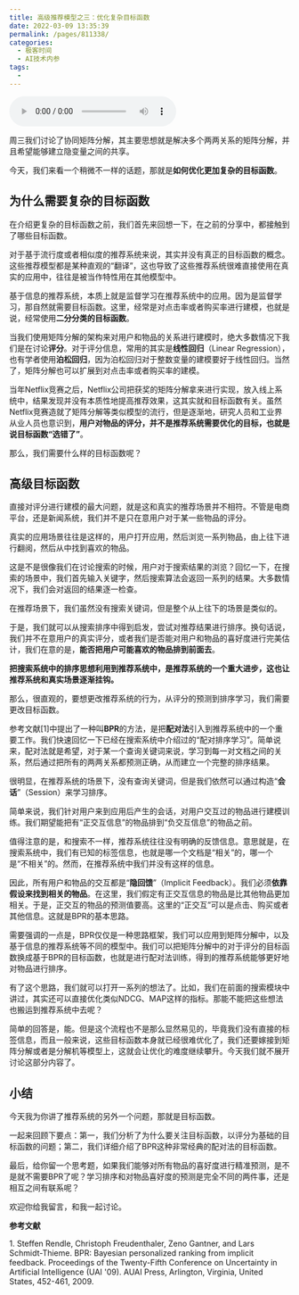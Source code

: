 ```yaml
---
title: 高级推荐模型之三：优化复杂目标函数
date: 2022-03-09 13:35:39
permalink: /pages/811338/
categories:
  - 极客时间
  - AI技术内参
tags:
  - 
---
```

<audio title="066.高级推荐模型之三：优化复杂目标函数" src="https://static001.geekbang.org/resource/audio/cb/0a/cbd82303c866d9cea8024adff69fae0a.mp3" controls="controls"></audio> 
<p><span class="orange"></span>周三我们讨论了协同矩阵分解，其主要思想就是解决多个两两关系的矩阵分解，并且希望能够建立隐变量之间的共享。</p>
<p>今天，我们来看一个稍微不一样的话题，那就是<strong><span class="orange">如何优化更加复杂的目标函数</span></strong>。</p>
<h2>为什么需要复杂的目标函数</h2>
<p>在介绍更复杂的目标函数之前，我们首先来回想一下，在之前的分享中，都接触到了哪些目标函数。</p>
<p>对于基于流行度或者相似度的推荐系统来说，其实并没有真正的目标函数的概念。这些推荐模型都是某种直观的“翻译”，这也导致了这些推荐系统很难直接使用在真实的应用中，往往是被当作特性用在其他模型中。</p>
<p>基于信息的推荐系统，本质上就是监督学习在推荐系统中的应用。因为是监督学习，那自然就需要目标函数。这里，经常是对点击率或者购买率进行建模，也就是说，经常使用<strong>二分分类的目标函数</strong>。</p>
<p>当我们使用矩阵分解的架构来对用户和物品的关系进行建模时，绝大多数情况下我们是在讨论<strong>评分</strong>。对于评分信息，常用的其实是<strong>线性回归</strong>（Linear Regression），也有学者使用<strong>泊松回归</strong>，因为泊松回归对于整数变量的建模要好于线性回归。当然了，矩阵分解也可以扩展到对点击率或者购买率的建模。</p>
<p>当年Netflix竞赛之后，Netflix公司把获奖的矩阵分解拿来进行实现，放入线上系统中，结果发现并没有本质性地提高推荐效果，这其实就和目标函数有关。虽然Netflix竞赛造就了矩阵分解等类似模型的流行，但是逐渐地，研究人员和工业界从业人员也意识到，<strong>用户对物品的评分，并不是推荐系统需要优化的目标，也就是说目标函数“选错了”</strong>。</p>
<p>那么，我们需要什么样的目标函数呢？</p>
<!-- [[[read_end]]] -->
<h2>高级目标函数</h2>
<p>直接对评分进行建模的最大问题，就是这和真实的推荐场景并不相符。不管是电商平台，还是新闻系统，我们并不是只在意用户对于某一些物品的评分。</p>
<p>真实的应用场景往往是这样的，用户打开应用，然后浏览一系列物品，由上往下进行翻阅，然后从中找到喜欢的物品。</p>
<p>这是不是很像我们在讨论搜索的时候，用户对于搜索结果的浏览？回忆一下，在搜索的场景中，我们首先输入关键字，然后搜索算法会返回一系列的结果。大多数情况下，我们会对返回的结果逐一检查。</p>
<p>在推荐场景下，我们虽然没有搜索关键词，但是整个从上往下的场景是类似的。</p>
<p>于是，我们就可以从搜索排序中得到启发，尝试对推荐结果进行排序。换句话说，我们并不在意用户的真实评分，或者我们是否能对用户和物品的喜好度进行完美估计，我们在意的是，<strong>能否把用户可能喜欢的物品排到前面去</strong>。</p>
<p><strong><span class="orange">把搜索系统中的排序思想利用到推荐系统中，是推荐系统的一个重大进步，这也让推荐系统和真实场景逐渐挂钩。</span></strong></p>
<p>那么，很直观的，要想更改推荐系统的行为，从评分的预测到排序学习，我们需要更改目标函数。</p>
<p>参考文献[1]中提出了一种叫<strong>BPR</strong>的方法，是把<strong>配对法</strong>引入到推荐系统中的一个重要工作。我们快速回忆一下已经在搜索系统中介绍过的“配对排序学习”。简单说来，配对法就是希望，对于某一个查询关键词来说，学习到每一对文档之间的关系，然后通过把所有的两两关系都预测正确，从而建立一个完整的排序结果。</p>
<p>很明显，在推荐系统的场景下，没有查询关键词，但是我们依然可以通过构造“<strong>会话</strong>”（Session）来学习排序。</p>
<p>简单来说，我们针对用户来到应用后产生的会话，对用户交互过的物品进行建模训练。我们期望能把有“正交互信息”的物品排到“负交互信息”的物品之前。</p>
<p>值得注意的是，和搜索不一样，推荐系统往往没有明确的反馈信息。意思就是，在搜索系统中，我们有已知的标签信息，也就是哪一个文档是“相关”的，哪一个是“不相关”的。然而，在推荐系统中我们并没有这样的信息。</p>
<p>因此，所有用户和物品的交互都是“<strong>隐回馈</strong>”（Implicit Feedback）。我们必须<strong>依靠假设来找到相关的物品</strong>。在这里，我们假定有正交互信息的物品是比其他物品更加相关。于是，正交互的物品的预测值要高。这里的“正交互”可以是点击、购买或者其他信息。这就是BPR的基本思路。</p>
<p>需要强调的一点是，BPR仅仅是一种思路框架，我们可以应用到矩阵分解中，以及基于信息的推荐系统等不同的模型中。我们可以把矩阵分解中的对于评分的目标函数换成基于BPR的目标函数，也就是进行配对法训练，得到的推荐系统能够更好地对物品进行排序。</p>
<p>有了这个思路，我们就可以打开一系列的想法了。比如，我们在前面的搜索模块中讲过，其实还可以直接优化类似NDCG、MAP这样的指标。那能不能把这些想法也搬运到推荐系统中去呢？</p>
<p>简单的回答是，能。但是这个流程也不是那么显然易见的，毕竟我们没有直接的标签信息，而且一般来说，这些目标函数本身就已经很难优化了，我们还要嫁接到矩阵分解或者是分解机等模型上，这就会让优化的难度继续攀升。今天我们就不展开讨论这部分内容了。</p>
<h2>小结</h2>
<p>今天我为你讲了推荐系统的另外一个问题，那就是目标函数。</p>
<p>一起来回顾下要点：第一，我们分析了为什么要关注目标函数，以评分为基础的目标函数的问题；第二，我们详细介绍了BPR这种非常经典的配对法的目标函数。</p>
<p>最后，给你留一个思考题，如果我们能够对所有物品的喜好度进行精准预测，是不是就不需要BPR了呢？学习排序和对物品喜好度的预测是完全不同的两件事，还是相互之间有联系呢？</p>
<p>欢迎你给我留言，和我一起讨论。</p>
<p><strong><span class="reference">参考文献</span></strong></p>
<p><span class="reference">1.  Steffen Rendle, Christoph Freudenthaler, Zeno Gantner, and Lars Schmidt-Thieme. BPR: Bayesian personalized ranking from implicit feedback. Proceedings of the Twenty-Fifth Conference on Uncertainty in Artificial Intelligence (UAI '09). AUAI Press, Arlington, Virginia, United States, 452-461, 2009.</span></p>
<p></p>
